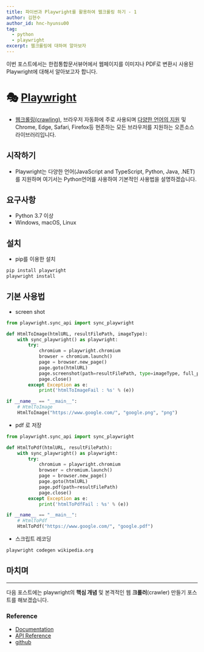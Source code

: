 ```yaml
---
title: 파이썬과 Playwright를 활용하여 웹크롤링 하기 - 1
author: 김현수
author_id: hnc-hyunsu00
tag:
  - python
  - playwright
excerpt: 웹크롤링에 대하여 알아보자
---
```


이번 포스트에서는 한컴통합문서뷰어에서 웹페이지를 이미지나 PDF로 변환시
사용된 Playwright에 대해서 알아보고자 합니다.

# 🎭 [Playwright](https://playwright.dev)

- [웹크롤링(crawling)](https://namu.wiki/w/%ED%81%AC%EB%A1%A4%EB%A7%81), 브라우저 자동화에 주로 사용되며 [다양한 언어의 지원](https://playwright.dev/python/docs/languages/) 및 Chrome, Edge, Safari, Firefox등 현존하는 모든 브라우저를 지원하는 오픈소스 라이브러리입니다.

## 시작하기

- Playwright는 다양한 언어(JavaScript and TypeScript, Python, Java, .NET)를 지원하며 여기서는 Python언어를 사용하여 기본적인 사용법을 설명하겠습니다.

## 요구사항

- Python 3.7 이상
- Windows, macOS, Linux

## 설치

- pip를 이용한 설치

```bash
pip install playwright
playwright install
```

## 기본 사용법

- screen shot

```python
from playwright.sync_api import sync_playwright

def HtmlToImage(htmlURL, resultFilePath, imageType):
    with sync_playwright() as playwright:
        try:
            chromium = playwright.chromium
            browser = chromium.launch()
            page = browser.new_page()
            page.goto(htmlURL)
            page.screenshot(path=resultFilePath, type=imageType, full_page=True)
            page.close()
        except Exception as e:
            print('htmlToImageFail : %s' % (e))

if __name__ == "__main__":
    # HtmlToImage
    HtmlToImage("https://www.google.com/", "google.png", "png")
```

- pdf 로 저장

```python
from playwright.sync_api import sync_playwright

def HtmlToPdf(htmlURL, resultFilePath):
    with sync_playwright() as playwright:
        try:
            chromium = playwright.chromium
            browser = chromium.launch()
            page = browser.new_page()
            page.goto(htmlURL)
            page.pdf(path=resultFilePath)
            page.close()
        except Exception as e:
            print('htmlToPdfFail : %s' % (e))

if __name__ == "__main__":
    # HtmlToPdf
    HtmlToPdf("https://www.google.com/", "google.pdf")
```

- 스크립트 레코딩

```bash
playwright codegen wikipedia.org
```

## 마치며

---

다음 포스트에는 playwright의 **핵심 개념** 및 본격적인 웹 **크롤러**(crawler) 만들기 포스트를 해보겠습니다.

### Reference

- [Documentation](https://playwright.dev/python/docs/intro)
- [API Reference](https://playwright.dev/python/docs/api/class-playwright)
- [github](https://github.com/microsoft/playwright-python)
